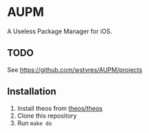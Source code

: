 # AUPM

A Useless Package Manager for iOS.

## TODO

See https://github.com/wstyres/AUPM/projects

## Installation

1. Install theos from [theos/theos](https://www.github.com/theos/theos)
2. Clone this repository
3. Run `make do`
